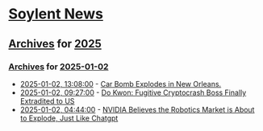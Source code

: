 # [Soylent News](../../../README.md)

## [Archives](../../index.md) for [2025](../index.md)

### [Archives](../../index.md) for [2025-01-02](index.md)

* [2025-01-02, 13:08:00](https://soylentnews.org/breakingnews/article.pl?sid=25/01/02/1311218&from=rss) - [Car Bomb Explodes in New Orleans.](https://soylentnews.org/breakingnews/article.pl?sid=25/01/02/1311218&from=rss)
* [2025-01-02, 09:27:00](https://soylentnews.org/article.pl?sid=25/01/01/1459230&from=rss) - [Do Kwon: Fugitive Cryptocrash Boss Finally Extradited to US](https://soylentnews.org/article.pl?sid=25/01/01/1459230&from=rss)
* [2025-01-02, 04:44:00](https://soylentnews.org/article.pl?sid=25/01/01/1341234&from=rss) - [NVIDIA Believes the Robotics Market is About to Explode, Just Like Chatgpt](https://soylentnews.org/article.pl?sid=25/01/01/1341234&from=rss)
